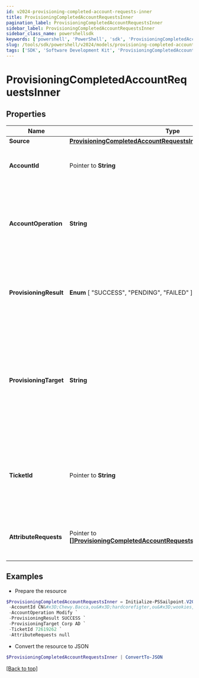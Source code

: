 ```yaml
---
id: v2024-provisioning-completed-account-requests-inner
title: ProvisioningCompletedAccountRequestsInner
pagination_label: ProvisioningCompletedAccountRequestsInner
sidebar_label: ProvisioningCompletedAccountRequestsInner
sidebar_class_name: powershellsdk
keywords: ['powershell', 'PowerShell', 'sdk', 'ProvisioningCompletedAccountRequestsInner', 'V2024ProvisioningCompletedAccountRequestsInner'] 
slug: /tools/sdk/powershell/v2024/models/provisioning-completed-account-requests-inner
tags: ['SDK', 'Software Development Kit', 'ProvisioningCompletedAccountRequestsInner', 'V2024ProvisioningCompletedAccountRequestsInner']
---
```



# ProvisioningCompletedAccountRequestsInner

## Properties

Name | Type | Description | Notes
------------ | ------------- | ------------- | -------------
**Source** |  [**ProvisioningCompletedAccountRequestsInnerSource**](provisioning-completed-account-requests-inner-source) |  | [required]
**AccountId** |  Pointer to **String** | The unique idenfier of the account being provisioned. | [optional] 
**AccountOperation** |  **String** | The provisioning operation; typically Create, Modify, Enable, Disable, Unlock, or Delete. | [required]
**ProvisioningResult** |   **Enum** [  "SUCCESS",    "PENDING",    "FAILED" ] | The overall result of the provisioning transaction; this could be success, pending, failed, etc. | [required]
**ProvisioningTarget** |  **String** | The name of the provisioning channel selected; this could be the same as the source, or could be a Service Desk Integration Module (SDIM). | [required]
**TicketId** |  Pointer to **String** | A reference to a tracking number, if this is sent to a Service Desk Integration Module (SDIM). | [optional] 
**AttributeRequests** |  Pointer to [**[]ProvisioningCompletedAccountRequestsInnerAttributeRequestsInner**](provisioning-completed-account-requests-inner-attribute-requests-inner) | A list of attributes as part of the provisioning transaction. | [optional] 

## Examples

- Prepare the resource
```powershell
$ProvisioningCompletedAccountRequestsInner = Initialize-PSSailpoint.V2024ProvisioningCompletedAccountRequestsInner  -Source null `
 -AccountId CN&#x3D;Chewy.Bacca,ou&#x3D;hardcorefigter,ou&#x3D;wookies,dc&#x3D;starwars,dc&#x3D;com `
 -AccountOperation Modify `
 -ProvisioningResult SUCCESS `
 -ProvisioningTarget Corp AD `
 -TicketId 72619262 `
 -AttributeRequests null
```

- Convert the resource to JSON
```powershell
$ProvisioningCompletedAccountRequestsInner | ConvertTo-JSON
```


[[Back to top]](#) 

